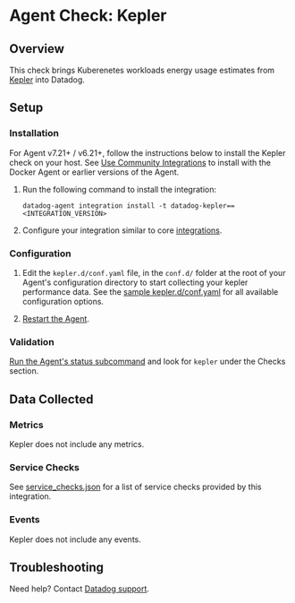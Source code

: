 # Agent Check: Kepler

## Overview

This check brings Kuberenetes workloads energy usage estimates from [Kepler][1] into Datadog.

## Setup

### Installation

For Agent v7.21+ / v6.21+, follow the instructions below to install the Kepler check on your host. See [Use Community Integrations][3] to install with the Docker Agent or earlier versions of the Agent.

1. Run the following command to install the integration:

   ```shell
   datadog-agent integration install -t datadog-kepler==<INTEGRATION_VERSION>
   ```

2. Configure your integration similar to core [integrations][4].

### Configuration


1. Edit the `kepler.d/conf.yaml` file, in the `conf.d/` folder at the root of your Agent's configuration directory to start collecting your kepler performance data. See the [sample kepler.d/conf.yaml][4] for all available configuration options.

2. [Restart the Agent][5].

### Validation

[Run the Agent's status subcommand][6] and look for `kepler` under the Checks section.

## Data Collected

### Metrics

Kepler does not include any metrics.

### Service Checks

See [service_checks.json][8] for a list of service checks provided by this integration.

### Events

Kepler does not include any events.

## Troubleshooting

Need help? Contact [Datadog support][3].

[1]: https://sustainable-computing.io/
[2]: /account/settings/agent/latest
[3]: https://docs.datadoghq.com/agent/guide/use-community-integrations/?tab=agentv721v621
[4]: https://github.com/DataDog/integrations-extras/blob/master/kepler/datadog_checks/kepler/data/conf.yaml.example
[5]: https://docs.datadoghq.com/agent/guide/agent-commands/#start-stop-and-restart-the-agent
[6]: https://docs.datadoghq.com/agent/guide/agent-commands/#agent-status-and-information
[7]: https://github.com/DataDog/integrations-extras/blob/master/kepler/metadata.csv
[8]: https://github.com/DataDog/integrations-extras/blob/master/kepler/assets/service_checks.json
[9]: https://docs.datadoghq.com/help/

